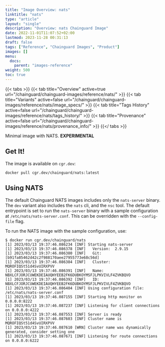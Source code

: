 ```yaml
---
title: "Image Overview: nats"
linktitle: "nats"
type: "article"
layout: "single"
description: "Overview: nats Chainguard Image"
date: 2022-11-01T11:07:52+02:00
lastmod: 2023-11-28 00:31:13
draft: false
tags: ["Reference", "Chainguard Images", "Product"]
images: []
menu: 
  docs: 
    parent: "images-reference"
weight: 500
toc: true
---
```


{{< tabs >}}
{{< tab title="Overview" active=true url="/chainguard/chainguard-images/reference/nats/" >}}
{{< tab title="Variants" active=false url="/chainguard/chainguard-images/reference/nats/image_specs/" >}}
{{< tab title="Tags History" active=false url="/chainguard/chainguard-images/reference/nats/tags_history/" >}}
{{< tab title="Provenance" active=false url="/chainguard/chainguard-images/reference/nats/provenance_info/" >}}
{{</ tabs >}}



<!--overview:start-->
Minimal image with NATS. **EXPERIMENTAL**
<!--overview:end-->

<!--getting:start-->
## Get It!
The image is available on `cgr.dev`:

```
docker pull cgr.dev/chainguard/nats:latest
```
<!--getting:end-->

<!--body:start-->
## Using NATS

The default Chainguard NATS images includes only the `nats-server` binary.
The `dev` variant also includes the `nats` cli, and the `nsc` tool.
The default entrypoint is set to run the `nats-server` binary with a sample configuration at `/etc/nats/nats-server.conf`.
This can be overridden with the `--config-file` flag.

To run the NATS image with the sample configuration, use:

```shell
$ docker run cgr.dev/chainguard/nats
[1] 2023/03/13 19:37:46.086234 [INF] Starting nats-server
[1] 2023/03/13 19:37:46.086378 [INF]   Version:  2.9.15
[1] 2023/03/13 19:37:46.086380 [INF]   Git:      [b91fa85462d42c2f988170aee27955773e68c56d]
[1] 2023/03/13 19:37:46.086384 [INF]   Cluster:  MQROFIQSt51d4SvUIRXPVV
[1] 2023/03/13 19:37:46.086391 [INF]   Name:     NBXLCFJORJCUWEKDEIAUQHYEEB2FK6DUBKOYMSFJLPKVIVLF4ZVKBQVO
[1] 2023/03/13 19:37:46.086392 [INF]   ID:       NBXLCFJORJCUWEKDEIAUQHYEEB2FK6DUBKOYMSFJLPKVIVLF4ZVKBQVO
[1] 2023/03/13 19:37:46.086404 [INF] Using configuration file: /etc/nats/nats-server.conf
[1] 2023/03/13 19:37:46.087155 [INF] Starting http monitor on 0.0.0.0:8222
[1] 2023/03/13 19:37:46.087237 [INF] Listening for client connections on 0.0.0.0:4222
[1] 2023/03/13 19:37:46.087553 [INF] Server is ready
[1] 2023/03/13 19:37:46.087603 [INF] Cluster name is MQROFIQSt51d4SvUIRXPVV
[1] 2023/03/13 19:37:46.087610 [WRN] Cluster name was dynamically generated, consider setting one
[1] 2023/03/13 19:37:46.087671 [INF] Listening for route connections on 0.0.0.0:6222
```
<!--body:end-->


